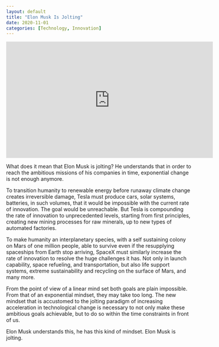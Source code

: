 ```yaml
---
layout: default
title: "Elon Musk Is Jolting"
date: 2020-11-01
categories: [Technology, Innovation]
---
```


<iframe width="560" height="315" src="https://www.youtube.com/embed/4DRKmSvMF5I" frameborder="0" allow="accelerometer; autoplay; clipboard-write; encrypted-media; gyroscope; picture-in-picture" allowfullscreen></iframe>

What does it mean that Elon Musk is jolting? He understands that in order to reach the ambitious missions of his companies in time, exponential change is not enough anymore.

To transition humanity to renewable energy before runaway climate change creates irreversible damage, Tesla must produce cars, solar systems, batteries, in such volumes, that it would be impossible with the current rate of innovation. The goal would be unreachable. But Tesla is compounding the rate of innovation to unprecedented levels, starting from first principles, creating new mining processes for raw minerals, up to new types of automated factories.

To make humanity an interplanetary species, with a self sustaining colony on Mars of one million people, able to survive even if the resupplying spaceships from Earth stop arriving, SpaceX must similarly increase the rate of innovation to resolve the huge challenges it has. Not only in launch capability, space refueling, and transportation, but also life support systems, extreme sustainability and recycling on the surface of Mars, and many more.

From the point of view of a linear mind set both goals are plain impossible. From that of an exponential mindset, they may take too long. The new mindset that is accustomed to the jolting paradigm of increasing acceleration in technological change is necessary to not only make these ambitious goals achievable, but to do so within the time constraints in front of us.

Elon Musk understands this, he has this kind of mindset. Elon Musk is jolting.
